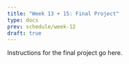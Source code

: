 ```yaml
---
title: "Week 13 + 15: Final Project"
type: docs
prev: schedule/week-12
draft: true
---
```


Instructions for the final project go here.
